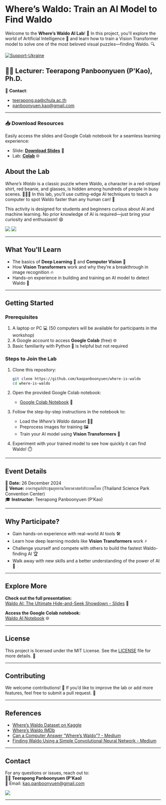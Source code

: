 # **Where’s Waldo: Train an AI Model to Find Waldo**  

Welcome to the **Where’s Waldo AI Lab**! 🎉 In this project, you'll explore the world of Artificial Intelligence 🤖 and learn how to train a Vision Transformer model to solve one of the most beloved visual puzzles—finding Waldo. 🔍  

[![Support-Ukraine](https://raw.githubusercontent.com/kaopanboonyuen/2110446_DataScience_2021s2/main/img/Support-Ukraine-FFD500.svg)](https://supportukrainenow.org/)

## 🧑‍🌾 Lecturer: Teerapong Panboonyuen (P'Kao), Ph.D.  

📧 **Contact**:  
- [teerapong.pa@chula.ac.th](mailto:teerapong.pa@chula.ac.th)  
- [panboonyuen.kao@gmail.com](mailto:panboonyuen.kao@gmail.com)

---

### 📥 **Download Resources**  
Easily access the slides and Google Colab notebook for a seamless learning experience:

- Slide: [**Download Slides**](https://github.com/kaopanboonyuen/where-is-waldo/slides/WALDO-AI.pdf) 📜
- Lab: [**Colab**](https://colab.research.google.com/github/kaopanboonyuen/where-is-waldo/blob/main/code/WALDO_AI_NAC2025_V2_toStudent.ipynb) 🌐

## **About the Lab**  
*Where’s Waldo* is a classic puzzle where Waldo, a character in a red-striped shirt, red beanie, and glasses, is hidden among hundreds of people in busy scenes. 🧑‍🤝‍🧑 In this lab, you’ll use cutting-edge AI techniques to teach a computer to spot Waldo faster than any human can! 🚀

This activity is designed for students and beginners curious about AI and machine learning. No prior knowledge of AI is required—just bring your curiosity and enthusiasm! 😄  

![](img/waldo_ai_logo.png)
![](img/waldo_01.jpg)

---

## **What You'll Learn**  
- The basics of **Deep Learning** 🧠 and **Computer Vision** 👀  
- How **Vision Transformers** work and why they’re a breakthrough in image recognition 🔥  
- Hands-on experience in building and training an AI model to detect Waldo 🎯  

---

## **Getting Started**  

### **Prerequisites**  
1. A laptop or PC 💻 (50 computers will be available for participants in the workshop)  
2. A Google account to access **Google Colab** (free) 🌐  
3. Basic familiarity with Python 🐍 is helpful but not required  

### **Steps to Join the Lab**  
1. Clone this repository:  
   ```bash  
   git clone https://github.com/kaopanboonyuen/where-is-waldo  
   cd where-is-waldo  
   ```  

2. Open the provided Google Colab notebook:  
   - [Google Colab Notebook](https://github.com/kaopanboonyuen/where-is-waldo) 📓  

3. Follow the step-by-step instructions in the notebook to:  
   - Load the *Where’s Waldo* dataset 🧑‍💻  
   - Preprocess images for training 🖼️  
   - Train your AI model using **Vision Transformers** 🚀  

4. Experiment with your trained model to see how quickly it can find Waldo! ⏱️  

---

## **Event Details**  
📅 **Date:** 26 December 2024  
📍 **Venue:** อาคารศูนย์ประชุมอุทยานวิทยาศาสตร์ประเทศไทย (Thailand Science Park Convention Center)  
🎓 **Instructor:** Teerapong Panboonyuen (P'Kao) 

---

## **Why Participate?**  
- Gain hands-on experience with real-world AI tools 🛠️  
- Learn how deep learning models like **Vision Transformers** work ⚡  
- Challenge yourself and compete with others to build the fastest Waldo-finding AI 🏆  
- Walk away with new skills and a better understanding of the power of AI 🌟  

---

## **Explore More**  

**Check out the full presentation:**  
[Waldo AI: The Ultimate Hide-and-Seek Showdown - Slides](https://github.com/kaopanboonyuen/where-is-waldo/slides/WALDO-AI.pdf) 📜

**Access the Google Colab notebook:**  
[Waldo AI Notebook](https://colab.research.google.com/github/kaopanboonyuen/where-is-waldo/blob/main/code/WALDO_AI_NAC2025_V2_toStudent.ipynb) 🌐

---

## **License**  
This project is licensed under the MIT License. See the [LICENSE](LICENSE) file for more details. 📜  

---

## **Contributing**  
We welcome contributions! 🌱 If you’d like to improve the lab or add more features, feel free to submit a pull request. 🔄  

---

## **References**  
- [Where’s Waldo Dataset on Kaggle](https://www.kaggle.com/datasets/residentmario/wheres-waldo)  
- [Where’s Waldo IMDb](https://www.imdb.com/title/tt0213376/)  
- [Can a Computer Answer “Where’s Waldo”? - Medium](https://medium.com/@reece.riherd_73510/can-a-computer-answer-wheres-waldo-using-machine-learning-to-find-waldo-362ee674fb3f)  
- [Finding Waldo Using a Simple Convolutional Neural Network - Medium](https://medium.com/analytics-vidhya/finding-waldo-using-a-simple-convolutional-neural-network-1604cb4d2e55)  

---

## **Contact**  
For any questions or issues, reach out to:  
👨‍🏫 **Teerapong Panboonyuen (P'Kao)**  
📧 Email: [kao.panboonyuen@gmail.com](mailto:kao.panboonyuen@gmail.com)

![](img/waldo_03.jpg)

---